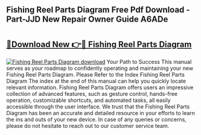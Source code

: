 ## Fishing Reel Parts Diagram Free Pdf Download - Part-JJD New Repair Owner Guide A6ADe

# <h2><a href="http://dfifcv.blite.top/?on=Fishing+Reel+Parts+Diagram">🔗Download New 👉🔴 Fishing Reel Parts Diagram</a></h2>

[![Fishing Reel Parts Diagram download](https://i.imgur.com/lujVjoI.png)](http://dfifcv.blite.top/?on=Fishing+Reel+Parts+Diagram)
Your Path to Success This manual serves as your roadmap to confidently operating and maintaining your new Fishing Reel Parts Diagram. Please Refer to the Index Fishing Reel Parts Diagram The index at the end of this manual can help you quickly locate relevant information. Fishing Reel Parts Diagram offers users an impressive collection of advanced features, such as gesture control, hands-free operation, customizable shortcuts, and automated tasks, all easily accessible through the user interface. We trust that the Fishing Reel Parts Diagram has been an accurate and detailed resource in your efforts to learn the ins and outs of your new device. In case of any queries or concerns, please do not hesitate to reach out to our customer service team.
